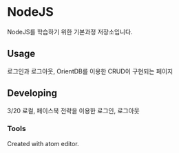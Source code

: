 

# NodeJS
NodeJS를 학습하기 위한 기본과정 저장소입니다.


## Usage
로그인과 로그아웃, OrientDB를 이용한 CRUD이 구현되는 페이지


## Developing
3/20 로컬, 페이스북 전략을 이용한 로그인, 로그아웃


### Tools

Created with atom editor.

